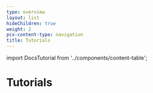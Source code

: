 ```yaml
---
type: overview
layout: list
hideChildren: true
weight: 2
pcx-content-type: navigation
title: Tutorials
---
```


import DocsTutorial from '../components/content-table';

# Tutorials

<DocsTutorial />
